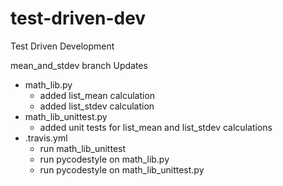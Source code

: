 # test-driven-dev
Test Driven Development

mean_and_stdev branch
Updates
- math_lib.py
  - added list_mean calculation
  - added list_stdev calculation
- math_lib_unittest.py
  - added unit tests for list_mean and list_stdev calculations
- .travis.yml
  - run math_lib_unittest
  - run pycodestyle on math_lib.py
  - run pycodestyle on math_lib_unittest.py
